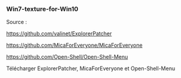 ### Win7-texture-for-Win10

Source :

https://github.com/valinet/ExplorerPatcher

https://github.com/MicaForEveryone/MicaForEveryone

https://github.com/Open-Shell/Open-Shell-Menu

Télécharger ExplorerPatcher, MicaForEveryone et Open-Shell-Menu
